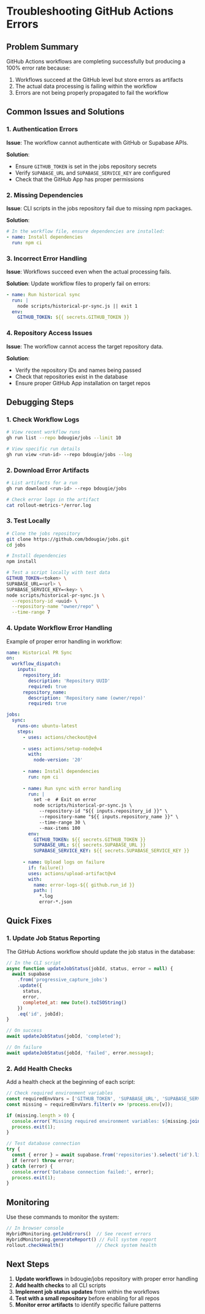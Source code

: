 # Troubleshooting GitHub Actions Errors

## Problem Summary

GitHub Actions workflows are completing successfully but producing a 100% error rate because:
1. Workflows succeed at the GitHub level but store errors as artifacts
2. The actual data processing is failing within the workflow
3. Errors are not being properly propagated to fail the workflow

## Common Issues and Solutions

### 1. Authentication Errors

**Issue**: The workflow cannot authenticate with GitHub or Supabase APIs.

**Solution**:
- Ensure `GITHUB_TOKEN` is set in the jobs repository secrets
- Verify `SUPABASE_URL` and `SUPABASE_SERVICE_KEY` are configured
- Check that the GitHub App has proper permissions

### 2. Missing Dependencies

**Issue**: CLI scripts in the jobs repository fail due to missing npm packages.

**Solution**:
```yaml
# In the workflow file, ensure dependencies are installed:
- name: Install dependencies
  run: npm ci
```

### 3. Incorrect Error Handling

**Issue**: Workflows succeed even when the actual processing fails.

**Solution**: Update workflow files to properly fail on errors:

```yaml
- name: Run historical sync
  run: |
    node scripts/historical-pr-sync.js || exit 1
  env:
    GITHUB_TOKEN: ${{ secrets.GITHUB_TOKEN }}
```

### 4. Repository Access Issues

**Issue**: The workflow cannot access the target repository data.

**Solution**:
- Verify the repository IDs and names being passed
- Check that repositories exist in the database
- Ensure proper GitHub App installation on target repos

## Debugging Steps

### 1. Check Workflow Logs
```bash
# View recent workflow runs
gh run list --repo bdougie/jobs --limit 10

# View specific run details
gh run view <run-id> --repo bdougie/jobs --log
```

### 2. Download Error Artifacts
```bash
# List artifacts for a run
gh run download <run-id> --repo bdougie/jobs

# Check error logs in the artifact
cat rollout-metrics-*/error.log
```

### 3. Test Locally
```bash
# Clone the jobs repository
git clone https://github.com/bdougie/jobs.git
cd jobs

# Install dependencies
npm install

# Test a script locally with test data
GITHUB_TOKEN=<token> \
SUPABASE_URL=<url> \
SUPABASE_SERVICE_KEY=<key> \
node scripts/historical-pr-sync.js \
  --repository-id <uuid> \
  --repository-name "owner/repo" \
  --time-range 7
```

### 4. Update Workflow Error Handling

Example of proper error handling in workflow:

```yaml
name: Historical PR Sync
on:
  workflow_dispatch:
    inputs:
      repository_id:
        description: 'Repository UUID'
        required: true
      repository_name:
        description: 'Repository name (owner/repo)'
        required: true

jobs:
  sync:
    runs-on: ubuntu-latest
    steps:
      - uses: actions/checkout@v4
      
      - uses: actions/setup-node@v4
        with:
          node-version: '20'
          
      - name: Install dependencies
        run: npm ci
        
      - name: Run sync with error handling
        run: |
          set -e  # Exit on error
          node scripts/historical-pr-sync.js \
            --repository-id "${{ inputs.repository_id }}" \
            --repository-name "${{ inputs.repository_name }}" \
            --time-range 30 \
            --max-items 100
        env:
          GITHUB_TOKEN: ${{ secrets.GITHUB_TOKEN }}
          SUPABASE_URL: ${{ secrets.SUPABASE_URL }}
          SUPABASE_SERVICE_KEY: ${{ secrets.SUPABASE_SERVICE_KEY }}
          
      - name: Upload logs on failure
        if: failure()
        uses: actions/upload-artifact@v4
        with:
          name: error-logs-${{ github.run_id }}
          path: |
            *.log
            error-*.json
```

## Quick Fixes

### 1. Update Job Status Reporting

The GitHub Actions workflow should update the job status in the database:

```javascript
// In the CLI script
async function updateJobStatus(jobId, status, error = null) {
  await supabase
    .from('progressive_capture_jobs')
    .update({
      status,
      error,
      completed_at: new Date().toISOString()
    })
    .eq('id', jobId);
}

// On success
await updateJobStatus(jobId, 'completed');

// On failure
await updateJobStatus(jobId, 'failed', error.message);
```

### 2. Add Health Checks

Add a health check at the beginning of each script:

```javascript
// Check required environment variables
const requiredEnvVars = ['GITHUB_TOKEN', 'SUPABASE_URL', 'SUPABASE_SERVICE_KEY'];
const missing = requiredEnvVars.filter(v => !process.env[v]);

if (missing.length > 0) {
  console.error(`Missing required environment variables: ${missing.join(', ')}`);
  process.exit(1);
}

// Test database connection
try {
  const { error } = await supabase.from('repositories').select('id').limit(1);
  if (error) throw error;
} catch (error) {
  console.error('Database connection failed:', error);
  process.exit(1);
}
```

## Monitoring

Use these commands to monitor the system:

```javascript
// In browser console
HybridMonitoring.getJobErrors()  // See recent errors
HybridMonitoring.generateReport() // Full system report
rollout.checkHealth()            // Check system health
```

## Next Steps

1. **Update workflows** in bdougie/jobs repository with proper error handling
2. **Add health checks** to all CLI scripts
3. **Implement job status updates** from within the workflows
4. **Test with a small repository** before enabling for all repos
5. **Monitor error artifacts** to identify specific failure patterns